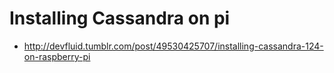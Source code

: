 # Installing Cassandra on pi
* http://devfluid.tumblr.com/post/49530425707/installing-cassandra-124-on-raspberry-pi

